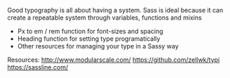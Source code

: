 Good typography is all about having a system. Sass is ideal because it
can create a repeatable system through variables, functions and mixins

* Px to em / rem function for font-sizes and spacing
* Heading function for setting type programatically
* Other resources for managing your type in a Sassy way

Resources:
http://www.modularscale.com/
https://github.com/zellwk/typi
https://sassline.com/

